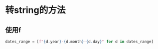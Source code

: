# 转string的方法

## 使用f
```python
dates_range = [f"{d.year}-{d.month}-{d.day}" for d in dates_range]
```